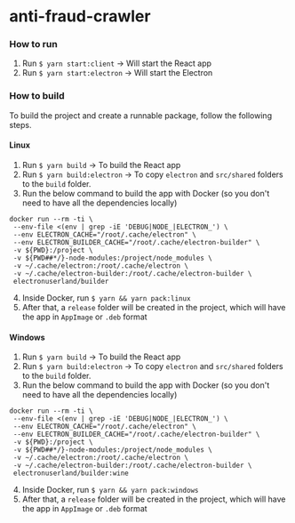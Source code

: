 # anti-fraud-crawler

### How to run

1. Run `$ yarn start:client` -> Will start the React app
2. Run `$ yarn start:electron` -> Will start the Electron

### How to build

To build the project and create a runnable package, follow the following steps.

#### Linux

1. Run `$ yarn build` -> To build the React app
2. Run `$ yarn build:electron` -> To copy `electron` and `src/shared` folders to the `build` folder.
3. Run the below command to build the app with Docker (so you don't need to have all the dependencies locally)

```
docker run --rm -ti \
 --env-file <(env | grep -iE 'DEBUG|NODE_|ELECTRON_') \
 --env ELECTRON_CACHE="/root/.cache/electron" \
 --env ELECTRON_BUILDER_CACHE="/root/.cache/electron-builder" \
 -v ${PWD}:/project \
 -v ${PWD##*/}-node-modules:/project/node_modules \
 -v ~/.cache/electron:/root/.cache/electron \
 -v ~/.cache/electron-builder:/root/.cache/electron-builder \
 electronuserland/builder

```

4. Inside Docker, run `$ yarn && yarn pack:linux`
5. After that, a `release` folder will be created in the project, which will have the app in `AppImage` or `.deb` format

#### Windows

1. Run `$ yarn build` -> To build the React app
2. Run `$ yarn build:electron` -> To copy `electron` and `src/shared` folders to the `build` folder.
3. Run the below command to build the app with Docker (so you don't need to have all the dependencies locally)

```
docker run --rm -ti \
 --env-file <(env | grep -iE 'DEBUG|NODE_|ELECTRON_') \
 --env ELECTRON_CACHE="/root/.cache/electron" \
 --env ELECTRON_BUILDER_CACHE="/root/.cache/electron-builder" \
 -v ${PWD}:/project \
 -v ${PWD##*/}-node-modules:/project/node_modules \
 -v ~/.cache/electron:/root/.cache/electron \
 -v ~/.cache/electron-builder:/root/.cache/electron-builder \
 electronuserland/builder:wine

```

4. Inside Docker, run `$ yarn && yarn pack:windows`
5. After that, a `release` folder will be created in the project, which will have the app in `AppImage` or `.deb` format
